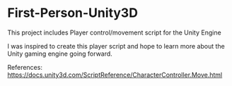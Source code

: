 # First-Person-Unity3D
This project includes Player control/movement script for the Unity Engine



I was inspired to create this player script and hope to learn more about the Unity gaming engine going forward. 


References: 
https://docs.unity3d.com/ScriptReference/CharacterController.Move.html
